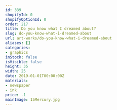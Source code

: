 ```yaml
---
id: 339
shopifyId: 0
shopifyOptionId: 0
order: 217
title: Do you know what I dreamed about?
slug: do-you-know-what-i-dreamed-about
url: art-works/do-you-know-what-i-dreamed-about
aliases: []
categories:
- graphics
inStock: false
isVisible: false
height: 35
width: 25
date: 2019-01-01T00:00:00Z
materials:
- newspaper
- ink
price: -1
mainImage: 15Mercury.jpg
---
```

